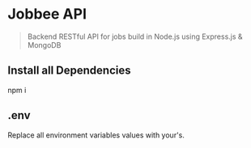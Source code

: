 # Jobbee API
>Backend RESTful API for jobs build in Node.js using Express.js & MongoDB

## Install all Dependencies
npm i

## .env
Replace all environment variables values with your's.